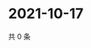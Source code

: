 # 2021-10-17

共 0 条

<!-- BEGIN -->
<!-- 最后更新时间 Sun Oct 17 2021 16:17:07 GMT+0800 (China Standard Time) -->

<!-- END -->
